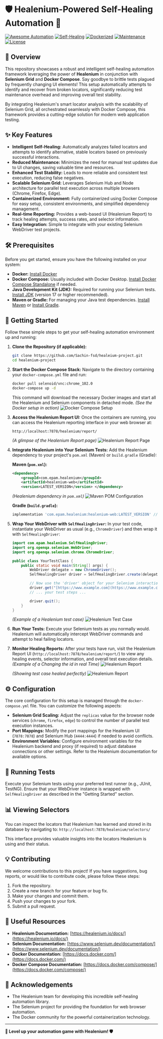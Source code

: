 # 🛡️ Healenium-Powered Self-Healing Automation 🚀

[![Awesome Automation](https://img.shields.io/badge/Awesome-Automation-brightgreen.svg)](https://github.com/SeleniumHQ/selenium)
[![Self-Healing](https://img.shields.io/badge/Self--Healing-Enabled-blueviolet.svg)](https://github.com/epam/healenium)
[![Dockerized](https://img.shields.io/badge/Dockerized-Ready-informational.svg)](https://www.docker.com/)
[![Maintenance](https://img.shields.io/badge/Maintained-Yes-success.svg)](https://github.com/your-repo/your-project)
[![License](https://img.shields.io/badge/License-MIT-yellow.svg)](https://opensource.org/licenses/MIT)

## 🌟 Overview

This repository showcases a robust and intelligent self-healing automation framework leveraging the power of **Healenium** in conjunction with **Selenium Grid** and **Docker Compose**. Say goodbye to brittle tests plagued by frequently changing UI elements! This setup automatically attempts to identify and recover from broken locators, significantly reducing test maintenance overhead and improving overall test stability.

By integrating Healenium's smart locator analysis with the scalability of Selenium Grid, all orchestrated seamlessly with Docker Compose, this framework provides a cutting-edge solution for modern web application testing.

## ✨ Key Features

* **Intelligent Self-Healing:** Automatically analyzes failed locators and attempts to identify alternative, stable locators based on previously successful interactions.
* **Reduced Maintenance:** Minimizes the need for manual test updates due to UI changes, saving valuable time and resources.
* **Enhanced Test Stability:** Leads to more reliable and consistent test execution, reducing false negatives.
* **Scalable Selenium Grid:** Leverages Selenium Hub and Node architecture for parallel test execution across multiple browsers (Chrome, Firefox, Edge).
* **Containerized Environment:** Fully containerized using Docker Compose for easy setup, consistent environments, and simplified dependency management.
* **Real-time Reporting:** Provides a web-based UI (Healenium Report) to track healing attempts, success rates, and selector information.
* **Easy Integration:** Simple to integrate with your existing Selenium WebDriver test projects.

## 🛠️ Prerequisites

Before you get started, ensure you have the following installed on your system:

* **Docker:** [Install Docker](https://docs.docker.com/get-docker/)
* **Docker Compose:** Usually included with Docker Desktop. [Install Docker Compose Standalone](https://docs.docker.com/compose/install/) if needed.
* **Java Development Kit (JDK):** Required for running your Selenium tests. [Install JDK](https://openjdk.java.net/install/) (version 17 or higher recommended).
* **Maven or Gradle:** For managing your Java test dependencies. [Install Maven](https://maven.apache.org/install.html) or [Install Gradle](https://gradle.org/install/).

## 🚀 Getting Started

Follow these simple steps to get your self-healing automation environment up and running:

1.  **Clone the Repository (if applicable):**
    ```bash
    git clone https://github.com/Sachin-fsd/healeium-project.git
    cd healenium-project
    ```

2.  **Start the Docker Compose Stack:**
    Navigate to the directory containing your `docker-compose.yml` file and run:
    ```bash
    docker pull selenoid/vnc:chrome_102.0
    docker-compose up -d
    ```
    This command will download the necessary Docker images and start all the Healenium and Selenium components in detached mode.
    _(See the Docker setup in action)_
    ![Docker Compose Setup](https://github.com/Sachin-fsd/all-images/blob/main/Screenshot%202025-04-11%20195206.png?raw=true)
3.  **Access the Healenium Report UI:**
    Once the containers are running, you can access the Healenium reporting interface in your web browser at:
    ```
    http://localhost:7878/healenium/report/
    ```
    _(A glimpse of the Healenium Report page)_
    ![Healenium Report Page](https://github.com/Sachin-fsd/all-images/blob/main/Screenshot%202025-04-11%20195513.png?raw=true)

4.  **Integrate Healenium into Your Selenium Tests:**
    Add the Healenium dependency to your project's `pom.xml` (Maven) or `build.gradle` (Gradle):

    **Maven (`pom.xml`):**
    ```xml
    <dependency>
        <groupId>com.epam.healenium</groupId>
        <artifactId>healenium-web</artifactId>
        <version>LATEST_VERSION</version> </dependency>
    ```
    _(Healenium dependency in `pom.xml`)_
    ![Maven POM Configuration](https://github.com/Sachin-fsd/all-images/blob/main/Screenshot%202025-04-11%20195136.png?raw=true)

    **Gradle (`build.gradle`):**
    ```gradle
    implementation 'com.epam.healenium:healenium-web:LATEST_VERSION' // Replace with the latest Healenium version
    ```

5.  **Wrap Your WebDriver with `SelfHealingDriver`:**
    In your test code, instantiate your WebDriver as usual (e.g., `ChromeDriver`) and then wrap it with `SelfHealingDriver`:

    ```java
    import com.epam.healenium.SelfHealingDriver;
    import org.openqa.selenium.WebDriver;
    import org.openqa.selenium.chrome.ChromeDriver;

    public class YourTestClass {
        public static void main(String[] args) {
            WebDriver delegate = new ChromeDriver();
            SelfHealingDriver driver = SelfHealingDriver.create(delegate);

            // Now use the 'driver' object for your Selenium interactions
            driver.get("[https://www.example.com](https://www.example.com)");
            // ... your test steps ...

            driver.quit();
        }
    }
    ```
    _(Example of a Healenium test case)_
    ![Healenium Test Case](https://github.com/Sachin-fsd/all-images/blob/main/Screenshot%202025-04-11%20195154.png?raw=true)

6.  **Run Your Tests:**
    Execute your Selenium tests as you normally would. Healenium will automatically intercept WebDriver commands and attempt to heal failing locators.

7.  **Monitor Healing Reports:**
    After your tests have run, visit the Healenium Report UI (`http://localhost:7878/healenium/report/`) to view any healing events, selector information, and overall test execution details.
    _(Example of a Changing the id in real Time)_
    ![Healenium Report](https://github.com/Sachin-fsd/all-images/blob/main/Screenshot%202025-04-11%20195358.png?raw=true)

    _(Showing test case healed perfectly)_
    ![Healenium Report](https://github.com/Sachin-fsd/all-images/blob/main/Screenshot%202025-04-11%20195440.png?raw=true)

## ⚙️ Configuration

The core configuration for this setup is managed through the `docker-compose.yml` file. You can customize the following aspects:

* **Selenium Grid Scaling:** Adjust the `replicas` value for the browser node services (`chrome`, `firefox`, `edge`) to control the number of parallel test execution instances.
* **Port Mappings:** Modify the port mappings for the Healenium UI (`7878:7878`) and Selenium Hub (`4444:4444`) if needed to avoid conflicts.
* **Environment Variables:** Configure environment variables for the Healenium backend and proxy (if required) to adjust database connections or other settings. Refer to the Healenium documentation for available options.

## 🧪 Running Tests

Execute your Selenium tests using your preferred test runner (e.g., JUnit, TestNG). Ensure that your WebDriver instance is wrapped with `SelfHealingDriver` as described in the "Getting Started" section.

## 📊 Viewing Selectors

You can inspect the locators that Healenium has learned and stored in its database by navigating to: `http://localhost:7878/healenium/selectors/`

This interface provides valuable insights into the locators Healenium is using and their status.

## 💡 Contributing

We welcome contributions to this project! If you have suggestions, bug reports, or would like to contribute code, please follow these steps:

1.  Fork the repository.
2.  Create a new branch for your feature or bug fix.
3.  Make your changes and commit them.
4.  Push your changes to your fork.
5.  Submit a pull request.

[//]: # (## 📄 License)

[//]: # ()
[//]: # (This project is licensed under the [MIT License]&#40;LICENSE&#41;.)

## 🔗 Useful Resources

* **Healenium Documentation:** [https://healenium.io/docs/](https://healenium.io/docs/)
* **Selenium Documentation:** [https://www.selenium.dev/documentation/](https://www.selenium.dev/documentation/)
* **Docker Documentation:** [https://docs.docker.com/](https://docs.docker.com/)
* **Docker Compose Documentation:** [https://docs.docker.com/compose/](https://docs.docker.com/compose/)

## 🙏 Acknowledgements

* The Healenium team for developing this incredible self-healing automation library.
* The Selenium project for providing the foundation for web browser automation.
* The Docker community for the powerful containerization technology.

---

**🚀 Level up your automation game with Healenium! 🛡️**
